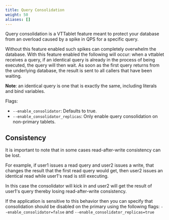 ```yaml
---
title: Query Consolidation
weight: 50
aliases: []
---
```

Query consolidation is a VTTablet feature meant to protect your database from an overload caused by a spike in QPS for a specific query.

Without this feature enabled such spikes can completely overwhelm the database. With this feature enabled the following will occur: when a vttablet receives a query, if an identical query is already in the process of being executed, the query will then wait.
As soon as the first query returns from the underlying database, the result is sent to all callers that have been waiting.

**Note**: an identical query is one that is exactly the same, including literals and bind variables.

Flags:

* `--enable_consolidator`: Defaults to true.
* `--enable_consolidator_replicas`: Only enable query consolidation on non-primary tablets.

## Consistency

It is important to note that in some cases read-after-write consistency can be lost.

For example, if user1 issues a read query and user2 issues a write, that changes the result that the first read query would get, then user2 issues an identical read while user1's read is still executing.

In this case the consolidator will kick in and user2 will get the result of user1's query thereby losing read-after-write consistency.

If the application is sensitive to this behavior then you can specify that consolidation should be disabled on the primary using the following flags: `--enable_consolidator=false` and `--enable_consolidator_replicas=true`

